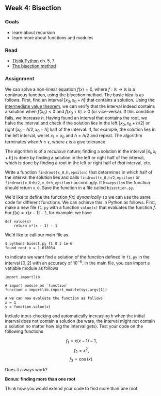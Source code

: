 ## Week 4: Bisection

### Goals

* learn about recursion
* learn more about functions and modules

### Read

* [Think Python](http://www.greenteapress.com/thinkpython/) ch. 5, 7
* [The bisection method](http://en.wikipedia.org/wiki/Bisection_method)


### Assignment

We can solve a non-linear equation $f(x) = 0$, where $f:\mathbb{R}\rightarrow \mathbb{R}$ is a continuous function, using the *bisection* method. The basic idea is as follows. First, find an interval $[x_0,x_0+h]$ that contains a solution. Using the [intermediate value theorem](http://en.wikipedia.org/wiki/Intermediate_value_theorem), we can verify that the interval indeed contains a solution when $f(x_0) < 0$ and $f(x_0+h) > 0$ (or vice-versa). If this condition fails, we increase $h$. Having found an interval that contains the root, we halve the interval and check if the solution lies in the left $[x_0,x_0+h/2]$ or right $[x_0+h/2,x_0+h]$ half of the interval. If, for example, the solution lies in the left interval, we let $x_1 = x_0$ and $h = h/2$ and repeat. The algorithm terminates when $h\leq \epsilon$, where $\epsilon$ is a give tolerance.

The algorithm is of a *recursive* nature; finding a solution in the interval $[x_i,x_i+h]$ is done by finding a solution in the left or right half of the interval, which is done by finding a root in the left or right half of *that* interval, etc. 

Write a function `findroot(x_0,h,epsilon)` that determines in which half of the interval the solution lies and calls `findroot(x_0,h/2,epsilon)` or `findroot(x_0+h/2,x_0+h,epsilon)` accordingly. If `h<=epsilon` the function should return `x_0`. Save the function in a file called `bisection.py`.

We'd like to define the function $f(x)$ *dynamically* so we can use the same code for different functions. We can achieve this in Python as follows. First, make a new file `f1.py` with a function `value(x)` that evaluates the function $f$. For $f(x) = x(x-1)-1$, for example, we have

	def value(x)
		return x*(x - 1) - 1
		
We'd like to call our main file as

	$ python3 bisect.py f1 0 2 1e-6
	found root x = 1.618034
	
to indicate we want find a solution of the function defined in `f1.py` in the interval $[0,2]$ with an accuracy of $10^{-6}$. In the main file, you can import a variable module as follows

	import importlib
	
	# import module as `function`
	function = importlib.import_module(sys.argv[1])

	# we can now evaluate the function as follows
	x = 1
	y = function.value(x) 
	
Include input-checking and automatically increasing $h$ when the initial interval does not contain a solution (be ware, the interval might not contain a solution no matter how big the interval gets). Test your code on the following functions

$$f_1 = x(x-1)-1,$$
$$f_2 = x^2,$$
$$f_3 = \cos(x).$$

Does it always work? 

**Bonus: finding more than one root**

Think how you would extend your code to find more than one root.

